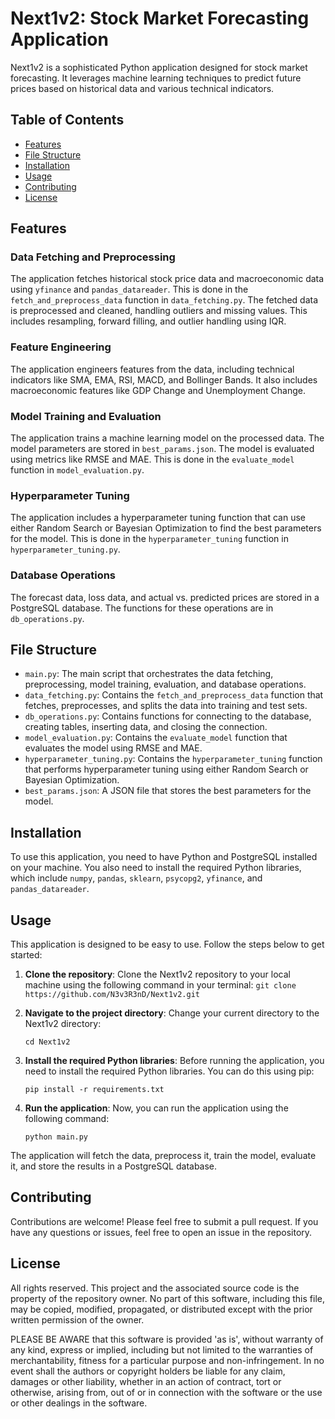 # Next1v2: Stock Market Forecasting Application

Next1v2 is a sophisticated Python application designed for stock market forecasting. It leverages machine learning techniques to predict future prices based on historical data and various technical indicators.

## Table of Contents

- [Features](#features)
- [File Structure](#file-structure)
- [Installation](#installation)
- [Usage](#usage)
- [Contributing](#contributing)
- [License](#license)

## Features

### Data Fetching and Preprocessing

The application fetches historical stock price data and macroeconomic data using `yfinance` and `pandas_datareader`. This is done in the `fetch_and_preprocess_data` function in `data_fetching.py`. The fetched data is preprocessed and cleaned, handling outliers and missing values. This includes resampling, forward filling, and outlier handling using IQR.

### Feature Engineering

The application engineers features from the data, including technical indicators like SMA, EMA, RSI, MACD, and Bollinger Bands. It also includes macroeconomic features like GDP Change and Unemployment Change.

### Model Training and Evaluation

The application trains a machine learning model on the processed data. The model parameters are stored in `best_params.json`. The model is evaluated using metrics like RMSE and MAE. This is done in the `evaluate_model` function in `model_evaluation.py`.

### Hyperparameter Tuning

The application includes a hyperparameter tuning function that can use either Random Search or Bayesian Optimization to find the best parameters for the model. This is done in the `hyperparameter_tuning` function in `hyperparameter_tuning.py`.

### Database Operations

The forecast data, loss data, and actual vs. predicted prices are stored in a PostgreSQL database. The functions for these operations are in `db_operations.py`.

## File Structure

- `main.py`: The main script that orchestrates the data fetching, preprocessing, model training, evaluation, and database operations.
- `data_fetching.py`: Contains the `fetch_and_preprocess_data` function that fetches, preprocesses, and splits the data into training and test sets.
- `db_operations.py`: Contains functions for connecting to the database, creating tables, inserting data, and closing the connection.
- `model_evaluation.py`: Contains the `evaluate_model` function that evaluates the model using RMSE and MAE.
- `hyperparameter_tuning.py`: Contains the `hyperparameter_tuning` function that performs hyperparameter tuning using either Random Search or Bayesian Optimization.
- `best_params.json`: A JSON file that stores the best parameters for the model.

## Installation

To use this application, you need to have Python and PostgreSQL installed on your machine. You also need to install the required Python libraries, which include `numpy`, `pandas`, `sklearn`, `psycopg2`, `yfinance`, and `pandas_datareader`.

## Usage

This application is designed to be easy to use. Follow the steps below to get started:

1. **Clone the repository**: Clone the Next1v2 repository to your local machine using the following command in your terminal:
    `
    git clone https://github.com/N3v3R3nD/Next1v2.git
    `

2. **Navigate to the project directory**: Change your current directory to the Next1v2 directory:

    `
    cd Next1v2
   `

3. **Install the required Python libraries**: Before running the application, you need to install the required Python libraries. You can do this using pip:

    `
    pip install -r requirements.txt
    `

4. **Run the application**: Now, you can run the application using the following command:

    `
    python main.py
    `

The application will fetch the data, preprocess it, train the model, evaluate it, and store the results in a PostgreSQL database.


## Contributing


Contributions are welcome! Please feel free to submit a pull request. If you have any questions or issues, feel free to open an issue in the repository.

## License

All rights reserved. This project and the associated source code is the property of the repository owner. No part of this software, including this file, may be copied, modified, propagated, or distributed except with the prior written permission of the owner.

PLEASE BE AWARE that this software is provided 'as is', without warranty of any kind, express or implied, including but not limited to the warranties of merchantability, fitness for a particular purpose and non-infringement. In no event shall the authors or copyright holders be liable for any claim, damages or other liability, whether in an action of contract, tort or otherwise, arising from, out of or in connection with the software or the use or other dealings in the software.


